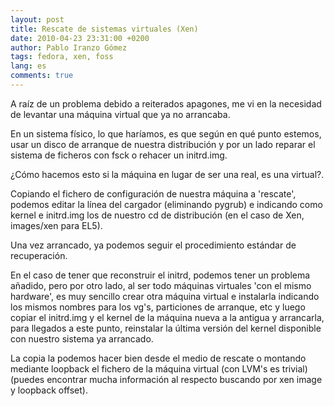 ```yaml
---
layout: post
title: Rescate de sistemas virtuales (Xen)
date: 2010-04-23 23:31:00 +0200
author: Pablo Iranzo Gómez
tags: fedora, xen, foss
lang: es
comments: true
---
```


A raíz de un problema debido a reiterados apagones, me vi en la necesidad de levantar una máquina virtual que ya no arrancaba.

En un sistema físico, lo que haríamos, es que según en qué punto estemos, usar un disco de arranque de nuestra distribución y por un lado reparar el sistema de ficheros con fsck o rehacer un initrd.img.

¿Cómo hacemos esto si la máquina en lugar de ser una real, es una virtual?.

Copiando el fichero de configuración de nuestra máquina a 'rescate', podemos editar la línea del cargador (eliminando pygrub) e indicando como kernel e initrd.img los de nuestro cd de distribución (en el caso de Xen, images/xen para EL5).

Una vez arrancado, ya podemos seguir el procedimiento estándar de recuperación.

En el caso de tener que reconstruir el initrd, podemos tener un problema añadido, pero por otro lado, al ser todo máquinas virtuales 'con el mismo hardware', es muy sencillo crear otra máquina virtual e instalarla indicando los mismos nombres para los vg's, particiones de arranque, etc y luego copiar el initrd.img y el kernel de la máquina nueva a la antigua y arrancarla, para llegados a este punto, reinstalar la última versión del kernel disponible con nuestro sistema ya arrancado.

La copia la podemos hacer bien desde el medio de rescate o montando mediante loopback el fichero de la máquina virtual (con LVM's es trivial) (puedes encontrar mucha información al respecto buscando por xen image y loopback offset).
